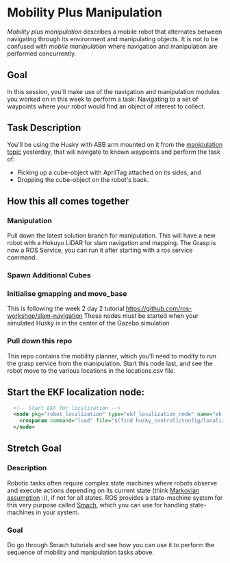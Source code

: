 # Mobility Plus Manipulation

_Mobility plus manipulation_ describes a mobile robot that alternates between navigating through its environment and manipulating objects. It is not to be confused with _mobile manipulation_ where navigation and manipulation are performed concurrently.

## Goal

In this session, you'll make use of the navigation and manipulation modules you worked on in 
this week to perform a task: Navigating to a set of waypoints where your robot would find
an object of interest to collect.

## Task Description

You'll be using the Husky with ABB arm mounted on it from the 
[manipulation topic](https://github.com/ros-workshop/manipulation) yesterday, that will navigate to known waypoints and
perform the task of:
 
* Picking up a cube-object with AprilTag attached on its sides, and
* Dropping the cube-object on the robot's back.  

## How this all comes together

### Manipulation

Pull down the latest solution branch for manipulation. This will have a new robot with a Hokuyo LiDAR for slam navigation
and mapping. The Grasp is now a ROS Service, you can run it after starting with a ros service command.

### Spawn Additional Cubes

### Initialise gmapping and move_base

This is following the week 2 day 2 tutorial https://github.com/ros-workshop/slam-navigation
These nodes must be started when your simulated Husky is in the center of the Gazebo simulation

### Pull down this repo

This repo contains the mobility planner, which you'll need to modify to run the grasp service from the manipulation.
Start this node last, and see the robot move to the various locations in the locations.csv file.

## Start the EKF localization node:

```xml
  <!-- Start EKF for localization -->
  <node pkg="robot_localization" type="ekf_localization_node" name="ekf_localization">
    <rosparam command="load" file="$(find husky_control)/config/localization.yaml" />
  </node>
```

## Stretch Goal

### Description

Robotic tasks often require complex state machines where robots observe and execute actions depending on its current
state (think [Markovian assumption](https://en.wikipedia.org/wiki/Markov_property) :)), if not for all states. ROS
provides a state-machine system for this very purpose called [Smach](http://wiki.ros.org/smach), which you can 
use for handling state-machines in your system. 

### Goal

Do go through Smach tutorials and see how you can use it to perform the sequence of mobility and manipulation tasks
above.  


